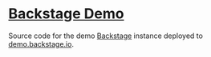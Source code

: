 # [Backstage Demo](https://demo.backstage.io)

Source code for the demo [Backstage](https://backstage.io/) instance deployed to [demo.backstage.io](https://demo.backstage.io).
